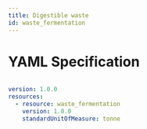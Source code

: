 ```yaml
---
title: Digestible waste
id: waste_fermentation
---
```




# YAML Specification

```yaml

version: 1.0.0
resources: 
  - resource: waste_fermentation
    version: 1.0.0
    standardUnitOfMeasure: tonne
    
```



